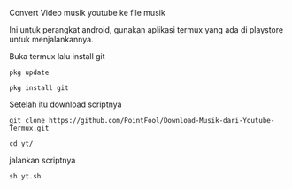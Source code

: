 Convert Video musik youtube ke file musik

Ini untuk perangkat android, gunakan aplikasi termux yang ada di playstore untuk menjalankannya.

Buka termux lalu install git

    pkg update

    pkg install git

Setelah itu download scriptnya 

    git clone https://github.com/PointFool/Download-Musik-dari-Youtube-Termux.git
    
    cd yt/

jalankan scriptnya

    sh yt.sh
